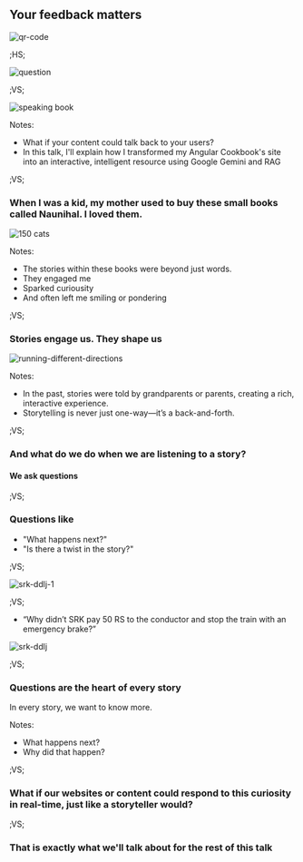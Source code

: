 <!-- .slide: id="qr-code" -->
## Your feedback matters
![qr-code](assets/images/what-if-your-content-could-talk/qr-code.png)

;HS;

<!-- .slide: id="8b55864d421a" -->
 ![question](assets/images/monorepo-with-nx/question.webp) 


;VS;
<!-- .slide: id="5b2c2259486e" -->

![speaking book](assets/images/what-if-your-content-could-talk/speaking-book.png)
<!-- .element: style="width: 600px; margin-inline: auto;" -->

Notes:
- What if your content could talk back to your users?
- In this talk, I'll explain how I transformed my Angular Cookbook's site into an interactive, intelligent resource
using Google Gemini and RAG


;VS;
<!-- .slide: id="d616471ee3e5" -->
 
### When I was a kid, my mother used to buy these small books called Naunihal. I loved them.

![150 cats](assets/images/what-if-your-content-could-talk/naunihal.webp)
<!-- .element: style="height: 500px;" class="fragment" -->

Notes:
- The stories within these books were beyond just words.
- They engaged me
- Sparked curiousity
- And often left me smiling or pondering

;VS;
<!-- .slide: id="cf1c84fe455d" -->
 
### Stories engage us. They shape us

![running-different-directions](assets/images/what-if-your-content-could-talk/story-family-west.webp)
<!-- .element: style="height: 500px;" class="fragment" -->

Notes:
- In the past, stories were told by grandparents or parents, creating a rich, interactive experience. 
- Storytelling is never just one-way—it’s a back-and-forth.

;VS;
<!-- .slide: id="1e38e3cf597a" -->
 

### And what do we do when we are listening to a story?
#### We ask questions
<!-- .element: class="fragment" -->

;VS;

<!-- .slide: id="questions-1" -->

### Questions like

- "What happens next?" <!-- .element: class="fragment" -->
- "Is there a twist in the story?" <!-- .element: class="fragment" -->

;VS;

![srk-ddlj-1](assets/images/what-if-your-content-could-talk/srk-train.jpg)
<!-- .element: style="height: 500px" -->

;VS;
<!-- .slide id="questions-2" -->
<!-- - “Why didn’t the rabbit just set an alarm before falling asleep in the tortoise and the hare race?” -->
- “Why didn’t SRK pay 50 RS to the conductor and stop the train with an emergency brake?”

<!-- ![rabbit-turtle](assets/images/what-if-your-content-could-talk/rabbit-turtle.png)  -->
![srk-ddlj](assets/images/what-if-your-content-could-talk/srk-ddlj.webp)
<!-- .element: style="height: 500px" -->


;VS;
<!-- .slide: id="15f74ff1790e" -->

### Questions are the heart of every story

In every story, we want to know more.
<!-- .element: class="fragment" -->
Notes:
- What happens next?
- Why did that happen?


;VS;
<!-- .slide: id="what-if" -->
### What if our websites or content could respond to this curiosity in real-time, just like a storyteller would?

;VS;
<!-- .slide: id="that-is-exactly" -->
### That is exactly what we'll talk about for the rest of this talk

